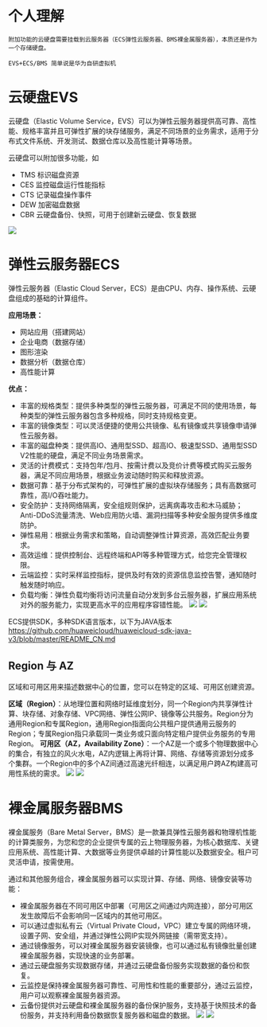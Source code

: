 # 个人理解

```
附加功能的云硬盘需要挂载到云服务器（ECS弹性云服务器、BMS裸金属服务器），本质还是作为一个存储硬盘。

EVS+ECS/BMS 简单说是华为自研虚拟机
```


# 云硬盘EVS
云硬盘（Elastic Volume Service，EVS）可以为弹性云服务器提供高可靠、高性能、规格丰富并且可弹性扩展的块存储服务，满足不同场景的业务需求，适用于分布式文件系统、开发测试、数据仓库以及高性能计算等场景。

云硬盘可以附加很多功能，如
- TMS 标识磁盘资源
- CES 监控磁盘运行性能指标
- CTS 记录磁盘操作事件
- DEW 加密磁盘数据
- CBR 云硬盘备份、快照，可用于创建新云硬盘、恢复数据

![](./images/1721291331390_image.png)

# 弹性云服务器ECS
弹性云服务器（Elastic Cloud Server，ECS）是由CPU、内存、操作系统、云硬盘组成的基础的计算组件。

**应用场景：**
- 网站应用（搭建网站）
- 企业电商（数据存储）
- 图形渲染
- 数据分析（数据仓库）
- 高性能计算

**优点：**
- 丰富的规格类型：提供多种类型的弹性云服务器，可满足不同的使用场景，每种类型的弹性云服务器包含多种规格，同时支持规格变更。
- 丰富的镜像类型：可以灵活便捷的使用公共镜像、私有镜像或共享镜像申请弹性云服务器。
- 丰富的磁盘种类：提供高IO、通用型SSD、超高IO、极速型SSD、通用型SSD V2性能的硬盘，满足不同业务场景需求。
- 灵活的计费模式：支持包年/包月、按需计费以及竞价计费等模式购买云服务器，满足不同应用场景，根据业务波动随时购买和释放资源。
- 数据可靠：基于分布式架构的，可弹性扩展的虚拟块存储服务；具有高数据可靠性，高I/O吞吐能力。
- 安全防护：支持网络隔离，安全组规则保护，远离病毒攻击和木马威胁；Anti-DDoS流量清洗、Web应用防火墙、漏洞扫描等多种安全服务提供多维度防护。
- 弹性易用：根据业务需求和策略，自动调整弹性计算资源，高效匹配业务要求。
- 高效运维：提供控制台、远程终端和API等多种管理方式，给您完全管理权限。
- 云端监控：实时采样监控指标，提供及时有效的资源信息监控告警，通知随时触发随时响应。
- 负载均衡：弹性负载均衡将访问流量自动分发到多台云服务器，扩展应用系统对外的服务能力，实现更高水平的应用程序容错性能。
![](./images/image.png)
![](./images/1721291282553_image.png)

ECS提供SDK，多种SDK语言版本，以下为JAVA版本
https://github.com/huaweicloud/huaweicloud-sdk-java-v3/blob/master/README_CN.md

## Region 与 AZ
区域和可用区用来描述数据中心的位置，您可以在特定的区域、可用区创建资源。

**区域（Region）**：从地理位置和网络时延维度划分，同一个Region内共享弹性计算、块存储、对象存储、VPC网络、弹性公网IP、镜像等公共服务。Region分为通用Region和专属Region，通用Region指面向公共租户提供通用云服务的Region；专属Region指只承载同一类业务或只面向特定租户提供业务服务的专用Region。
**可用区（AZ，Availability Zone）**：一个AZ是一个或多个物理数据中心的集合，有独立的风火水电，AZ内逻辑上再将计算、网络、存储等资源划分成多个集群。一个Region中的多个AZ间通过高速光纤相连，以满足用户跨AZ构建高可用性系统的需求。
![](./images/1721291711182_image.png)
![](./images/1721291892913_image.png)

# 裸金属服务器BMS
裸金属服务（Bare Metal Server，BMS）是一款兼具弹性云服务器和物理机性能的计算类服务，为您和您的企业提供专属的云上物理服务器，为核心数据库、关键应用系统、高性能计算、大数据等业务提供卓越的计算性能以及数据安全。租户可灵活申请，按需使用。

通过和其他服务组合，裸金属服务器可以实现计算、存储、网络、镜像安装等功能：
- 裸金属服务器在不同可用区中部署（可用区之间通过内网连接），部分可用区发生故障后不会影响同一区域内的其他可用区。
- 可以通过虚拟私有云（Virtual Private Cloud，VPC）建立专属的网络环境，设置子网、安全组，并通过弹性公网IP实现外网链接（需带宽支持）。
- 通过镜像服务，可以对裸金属服务器安装镜像，也可以通过私有镜像批量创建裸金属服务器，实现快速的业务部署。
- 通过云硬盘服务实现数据存储，并通过云硬盘备份服务实现数据的备份和恢复。
- 云监控是保持裸金属服务器可靠性、可用性和性能的重要部分，通过云监控，用户可以观察裸金属服务器资源。
- 云备份提供对云硬盘和裸金属服务器的备份保护服务，支持基于快照技术的备份服务，并支持利用备份数据恢复服务器和磁盘的数据。
![](./images/1721291427011_image.png)
![](./images/1721292444646_image.png)
